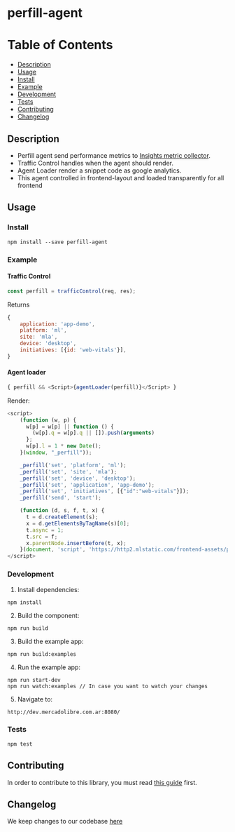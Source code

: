 # perfill-agent

# Table of Contents
- [Description](#description)
- [Usage](#usage)
- [Install](#install)
- [Example](#example)
- [Development](#development)
- [Tests](#tests)
- [Contributing](#contributing)
- [Changelog](#changelog)

## Description

- Perfill agent send performance metrics to [Insights metric collector](https://github.com/mercadolibre/fury_insights-metric-collector).
- Traffic Control handles when the agent should render.
- Agent Loader render a snippet code as google analytics.
- This agent controlled in frontend-layout and loaded transparently for all frontend

## Usage

### Install
```
npm install --save perfill-agent
```

### Example

#### Traffic Control
```js
const perfill = trafficControl(req, res);
```
Returns
```js
{
    application: 'app-demo',
    platform: 'ml',
    site: 'mla',
    device: 'desktop',
    initiatives: [{id: 'web-vitals'}],
}
```

#### Agent loader
```js
{ perfill && <Script>{agentLoader(perfill)}</Script> }
```
Render:
```js
<script>
    (function (w, p) {
      w[p] = w[p] || function () {
        (w[p].q = w[p].q || []).push(arguments)
      };
      w[p].l = 1 * new Date();
    }(window, "_perfill"));

    _perfill('set', 'platform', 'ml');
    _perfill('set', 'site', 'mla');
    _perfill('set', 'device', 'desktop');
    _perfill('set', 'application', 'app-demo');
    _perfill('set', 'initiatives', [{"id":"web-vitals"}]);
    _perfill('send', 'start');

    (function (d, s, f, t, x) {
      t = d.createElement(s);
      x = d.getElementsByTagName(s)[0];
      t.async = 1;
      t.src = f;
      x.parentNode.insertBefore(t, x);
    }(document, 'script', 'https://http2.mlstatic.com/frontend-assets/perfill-agent/0.0.3/perfill-agent.min.js'))
</script>
```


### Development

1) Install dependencies:

```
npm install
```

2) Build the component:

```
npm run build
```

3) Build the example app:

```
npm run build:examples
```

4) Run the example app:

```
npm run start-dev
npm run watch:examples // In case you want to watch your changes
```

5) Navigate to:

```
http://dev.mercadolibre.com.ar:8080/
```

### Tests
```npm
npm test
```

## Contributing

In order to contribute to this library, you must read [this guide](CONTRIBUTING.md) first.

## Changelog

We keep changes to our codebase [here](CHANGELOG.md)
